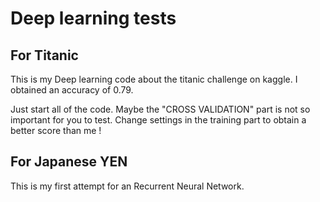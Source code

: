 # Deep learning tests

## For Titanic
This is my Deep learning code about the titanic challenge on kaggle. 
I obtained an accuracy of 0.79. 

Just start all of the code. Maybe the "CROSS VALIDATION" part is not so important for you to test. 
Change settings in the training part to obtain a better score than me ! 

## For Japanese YEN
This is my first attempt for an Recurrent Neural Network. 

